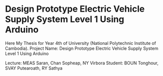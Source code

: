 # Design Prototype Electric Vehicle Supply System Level 1 Using Arduino
Here My Thesis for Year 4th of University (National Polytechnic Institute of Cambodia). Project Name: Design Prototype Electric Vehicle Supply System Level 1 Using Arduino

Lecture: MEAS Saran, Chan Sopheap, NY Virbora
Student: BOUN Tonghour, SVAY Putearoath, RY Sathya
